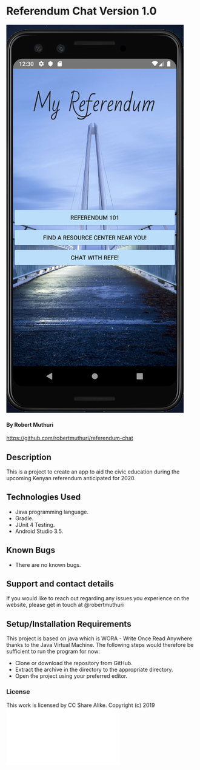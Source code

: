 # Referendum Chat Version 1.0
![](app/src/main/res/drawable/refe.png)
#### By **Robert Muthuri**
https://github.com/robertmuthuri/referendum-chat

## Description
This is a project to create an app to aid the civic education during the upcoming Kenyan referendum anticipated for 2020.

## Technologies Used
* Java programming language.
* Gradle.
* JUnit 4 Testing.
* Android Studio 3.5.

## Known Bugs
* There are no known bugs.

## Support and contact details
If you would like to reach out regarding any issues you experience on the website, please get in touch at @robertmuthuri

## Setup/Installation Requirements
This project is based on java which is WORA - Write Once Read Anywhere thanks to the Java Virtual Machine.
The following steps would therefore be sufficient to run the program for now:
* Clone or download the repository from GitHub.
* Extract the archive in the directory to the appropriate directory.
* Open the project using your preferred editor.

### License
This work is licensed by CC Share Alike.
Copyright (c) 2019
![](LICENSE.txt)